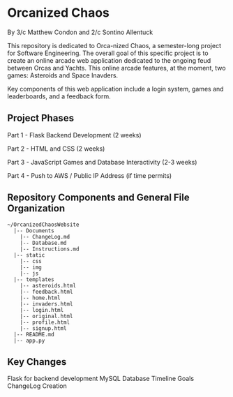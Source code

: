 # Orcanized Chaos
By 3/c Matthew Condon and 2/c Sontino Allentuck

This repository is dedicated to Orca-nized Chaos, a semester-long project for Software Engineering. The overall goal of this specific project is to create an online arcade web application dedicated to the ongoing feud between Orcas and Yachts. This online arcade features, at the moment, two games: Asteroids and Space Inavders. 

Key components of this web application include a login system, games and leaderboards, and a feedback form.

## Project Phases
Part 1 - Flask Backend Development (2 weeks)

Part 2 - HTML and CSS (2 weeks)

Part 3 - JavaScript Games and Database Interactivity (2-3 weeks)

Part 4 - Push to AWS / Public IP Address (if time permits)

## Repository Components and General File Organization
```
~/OrcanizedChaosWebsite
  |-- Documents
    |-- ChangeLog.md
    |-- Database.md
    |-- Instructions.md
  |-- static
    |-- css
    |-- img
    |-- js
  |-- templates
    |-- asteroids.html
    |-- feedback.html
    |-- home.html
    |-- invaders.html
    |-- login.html
    |-- original.html
    |-- profile.html
    |-- signup.html
  |-- README.md
  |-- app.py
```

## Key Changes
Flask for backend development
MySQL Database
Timeline Goals
ChangeLog Creation
